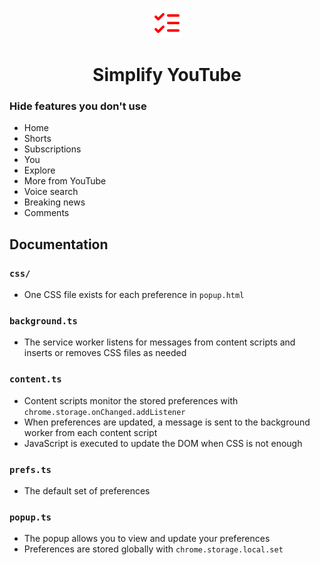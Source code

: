 <p align="center">
  <img src="src/img/icon-48.png" alt="Simplify YouTube" />
</p>
<h1 align="center">
  Simplify YouTube
</h1>

### Hide features you don't use
- Home
- Shorts
- Subscriptions
- You
- Explore
- More from YouTube
- Voice search
- Breaking news
- Comments

## Documentation

### `css/`

- One CSS file exists for each preference in `popup.html`

### `background.ts`

- The service worker listens for messages from content scripts and inserts or removes CSS files as needed

### `content.ts`

- Content scripts monitor the stored preferences with `chrome.storage.onChanged.addListener`
- When preferences are updated, a message is sent to the background worker from each content script
- JavaScript is executed to update the DOM when CSS is not enough

### `prefs.ts`

- The default set of preferences

### `popup.ts`

- The popup allows you to view and update your preferences
- Preferences are stored globally with `chrome.storage.local.set`
